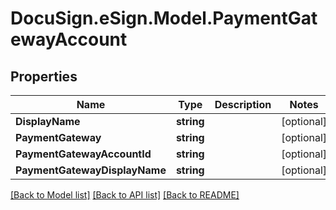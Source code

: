 # DocuSign.eSign.Model.PaymentGatewayAccount
## Properties

Name | Type | Description | Notes
------------ | ------------- | ------------- | -------------
**DisplayName** | **string** |  | [optional] 
**PaymentGateway** | **string** |  | [optional] 
**PaymentGatewayAccountId** | **string** |  | [optional] 
**PaymentGatewayDisplayName** | **string** |  | [optional] 

[[Back to Model list]](../README.md#documentation-for-models) [[Back to API list]](../README.md#documentation-for-api-endpoints) [[Back to README]](../README.md)

